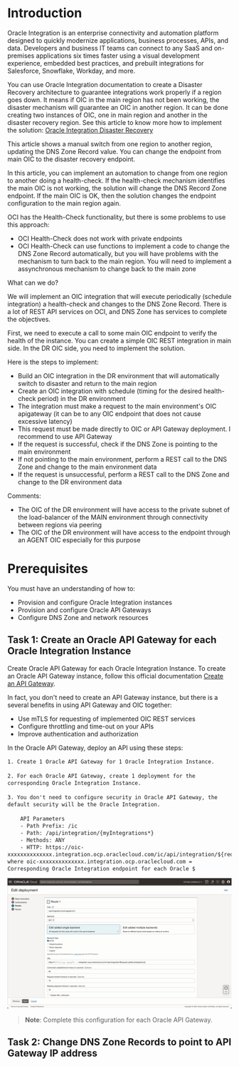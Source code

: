 
# Introduction

Oracle Integration is an enterprise connectivity and automation platform designed to quickly modernize applications, business processes, APIs, and data. Developers and business IT teams can connect to any SaaS and on-premises applications six times faster using a visual development experience, embedded best practices, and prebuilt integrations for Salesforce, Snowflake, Workday, and more.

You can use Oracle Integration documentation to create a Disaster Recovery architecture to guarantee integrations work properly if a region goes down. It means if OIC in the main region has not been working, the disaster mechanism will guarantee an OIC in another region. It can be done creating two instances of OIC, one in main region and another in the disaster recovery region. See this article to know more how to implement the solution: [Oracle Integration Disaster Recovery](https://docs.oracle.com/en/cloud/paas/integration-cloud/disaster-recovery/disaster-recovery-integrations.html#GUID-A5319115-2B0F-40EC-87C0-30A527B58A09)

This article shows a manual switch from one region to another region, updating the DNS Zone Record value. You can change the endpoint from main OIC to the disaster recovery endpoint.

In this article, you can implement an automation to change from one region to another doing a health-check. If the health-check mechanism identifies the main OIC is not working, the solution will change the DNS Record Zone endpoint. If the main OIC is OK, then the solution changes the endpoint configuration to the main region again.

OCI has the Health-Check functionality, but there is some problems to use this approach:

- OCI Health-Check does not work with private endpoints
- OCI Health-Check can use functions to implement a code to change the DNS Zone Record automatically, but you will have problems with the mechanism to turn back to the main region. You will need to implement a assynchronous mechanism to change back to the main zone

What can we do?

We will implement an OIC integration that will execute periodically (schedule integration) a health-check and changes to the DNS Zone Record. There is a lot of REST API services on OCI, and DNS Zone has services to complete the objectives.

First, we need to execute a call to some main OIC endpoint to verify the health of the instance. You can create a simple OIC REST integration in main side. In the DR OIC side, you need to implement the solution.

Here is the steps to implement:

- Build an OIC integration in the DR environment that will automatically switch to disaster and return to the main region
- Create an OIC integration with schedule (timing for the desired health-check period) in the DR environment
- The integration must make a request to the main environment's OIC apigateway (it can be to any OIC endpoint that does not cause excessive latency)
- This request must be made directly to OIC or API Gateway deployment. I recommend to use API Gateway 
- If the request is successful, check if the DNS Zone is pointing to the main environment
- If not pointing to the main environment, perform a REST call to the DNS Zone and change to the main environment data
- If the request is unsuccessful, perform a REST call to the DNS Zone and change to the DR environment data


Comments:
- The OIC of the DR environment will have access to the private subnet of the load-balancer of the MAIN environment through connectivity between regions via peering
- The OIC of the DR environment will have access to the endpoint through an AGENT OIC especially for this purpose

# Prerequisites

You must have an understanding of how to:

- Provision and configure Oracle Integration instances
- Provision and configure Oracle API Gateways
- Configure DNS Zone and network resources

## Task 1: Create an Oracle API Gateway for each Oracle Integration Instance

Create Oracle API Gateway for each Oracle Integration Instance. 
To create an Oracle API Gateway instance, follow this official documentation [Create an API Gateway](https://docs.oracle.com/en-us/iaas/Content/APIGateway/Tasks/apigatewaycreatinggateway.htm).

In fact, you don't need to create an API Gateway instance, but there is a several benefits in using API Gateway and OIC together:

- Use mTLS for requesting of implemented OIC REST services
- Configure throttling and time-out on your APIs
- Improve authentication and authorization

In the Oracle API Gateway, deploy an API using these steps:

    1. Create 1 Oracle API Gateway for 1 Oracle Integration Instance.

    2. For each Oracle API Gateway, create 1 deployment for the corresponding Oracle Integration Instance.

    3. You don't need to configure security in Oracle API Gateway, the default security will be the Oracle Integration.

        API Parameters
        - Path Prefix: /ic
        - Path: /api/integration/{myIntegrations*}
        - Methods: ANY
        - HTTP: https://oic-xxxxxxxxxxxxxx.integration.ocp.oraclecloud.com/ic/api/integration/${request.path[myIntegrations]}, where oic-xxxxxxxxxxxxxx.integration.ocp.oraclecloud.com = Corresponding Oracle Integration endpoint for each Oracle $

![img_3.png](images/img_3.png "API Gateway")

>**Note**: Complete this configuration for each Oracle API Gateway.

## Task 2: Change DNS Zone Records to point to API Gateway IP address

